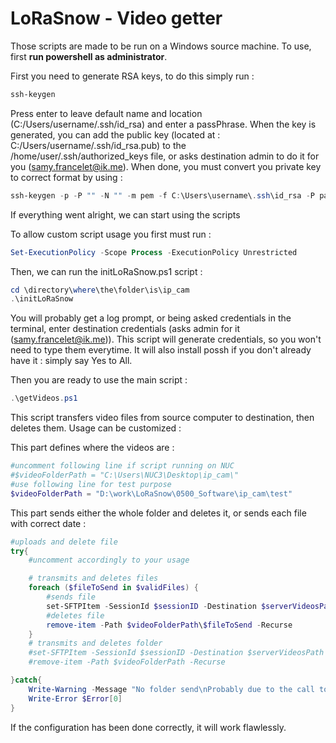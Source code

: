 # LoRaSnow - Video getter
Those scripts are made to be run on a Windows source machine.
To use, first **run powershell as administrator**.

First you need to generate RSA keys, to do this simply run :
```powershell
ssh-keygen
```
Press enter to leave default name and location (C:/Users/username/.ssh/id_rsa)
and enter a passPhrase.
When the key is generated, you can add the public key
(located at : C:/Users/username/.ssh/id_rsa.pub) to the 
/home/user/.ssh/authorized_keys file,
or asks destination admin to do it for you (samy.francelet@ik.me).
When done, you must convert you private key to correct format by using :
```powershell
ssh-keygen -p -P "" -N "" -m pem -f C:\Users\username\.ssh\id_rsa -P passPhrase
```

If everything went alright, we can start using the scripts

To allow custom script usage you first must run :
```powershell
Set-ExecutionPolicy -Scope Process -ExecutionPolicy Unrestricted
```

Then, we can run the initLoRaSnow.ps1 script :
```powershell
cd \directory\where\the\folder\is\ip_cam
.\initLoRaSnow
```
You will probably get a log prompt, or being asked credentials in the terminal,
enter destination credentials (asks admin for it (samy.francelet@ik.me)).
This script will generate credentials, so you won't need to type them everytime.
It will also install possh if you don't already have it : simply say Yes to All.

Then you are ready to use the main script :
```powershell
.\getVideos.ps1
```
This script transfers video files from source computer to destination,
then deletes them.
Usage can be customized :

This part defines where the videos are :
```powershell
#uncomment following line if script running on NUC
#$videoFolderPath = "C:\Users\NUC3\Desktop\ip_cam\"
#use following line for test purpose
$videoFolderPath = "D:\work\LoRaSnow\0500_Software\ip_cam\test"
```
This part sends either the whole folder and deletes it, or sends each file with
correct date :
```powershell
#uploads and delete file
try{
    #uncomment accordingly to your usage

    # transmits and deletes files
    foreach ($fileToSend in $validFiles) {
        #sends file
        set-SFTPItem -SessionId $sessionID -Destination $serverVideosPath -Path $videoFolderPath\$fileToSend -verbose -ErrorAction Stop
        #deletes file
        remove-item -Path $videoFolderPath\$fileToSend -Recurse
    }
    # transmits and deletes folder
    #set-SFTPItem -SessionId $sessionID -Destination $serverVideosPath -Path $videoFolderPath -verbose -ErrorAction Stop
    #remove-item -Path $videoFolderPath -Recurse

}catch{
    Write-Warning -Message "No folder send\nProbably due to the call to set-SFTPItem."
    Write-Error $Error[0]
}
```
If the configuration has been done correctly, it will work flawlessly.
